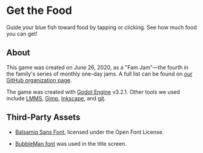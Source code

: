 # Get the Food

Guide your blue fish toward food by tapping or clicking. See how much food you
can get!

## About

This game was created on June 26, 2020, as a "Fam Jam"&mdash;the fourth
in the family's series of monthly one-day jams. A full list can be 
found on [our GitHub organization page](https://the-g-force.github.io/).

The game was created with [Godot Engine](godotengine.org) v3.2.1. Other tools we used include
[LMMS](lmms.io),
[Gimp](gimp.org), 
[Inkscape](https://inkscape.org/), 
and 
[git](https://git-scm.com/).

## Third-Party Assets

- [Balsamiq Sans Font](https://fonts.google.com/specimen/Balsamiq+Sans),
  licensed under the Open Font License.

- [BubbleMan font](https://www.dafont.com/bubble-man.font) was used in the title
  screen.

